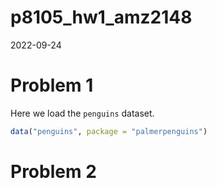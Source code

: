 p8105_hw1_amz2148
================
2022-09-24

# Problem 1

Here we load the `penguins` dataset.

``` r
data("penguins", package = "palmerpenguins")
```

# Problem 2
